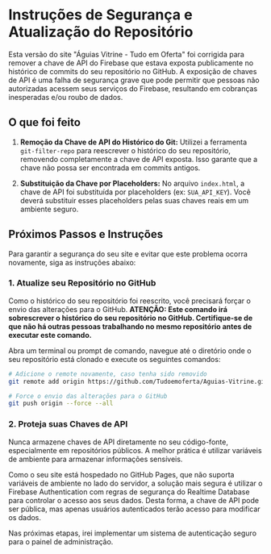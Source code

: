 # Instruções de Segurança e Atualização do Repositório

Esta versão do site "Águias Vitrine - Tudo em Oferta" foi corrigida para remover a chave de API do Firebase que estava exposta publicamente no histórico de commits do seu repositório no GitHub. A exposição de chaves de API é uma falha de segurança grave que pode permitir que pessoas não autorizadas acessem seus serviços do Firebase, resultando em cobranças inesperadas e/ou roubo de dados.

## O que foi feito

1.  **Remoção da Chave de API do Histórico do Git:** Utilizei a ferramenta `git-filter-repo` para reescrever o histórico do seu repositório, removendo completamente a chave de API exposta. Isso garante que a chave não possa ser encontrada em commits antigos.

2.  **Substituição da Chave por Placeholders:** No arquivo `index.html`, a chave de API foi substituída por placeholders (ex: `SUA_API_KEY`). Você deverá substituir esses placeholders pelas suas chaves reais em um ambiente seguro.

## Próximos Passos e Instruções

Para garantir a segurança do seu site e evitar que este problema ocorra novamente, siga as instruções abaixo:

### 1. Atualize seu Repositório no GitHub

Como o histórico do seu repositório foi reescrito, você precisará forçar o envio das alterações para o GitHub. **ATENÇÃO: Este comando irá sobrescrever o histórico do seu repositório no GitHub. Certifique-se de que não há outras pessoas trabalhando no mesmo repositório antes de executar este comando.**

Abra um terminal ou prompt de comando, navegue até o diretório onde o seu repositório está clonado e execute os seguintes comandos:

```bash
# Adicione o remote novamente, caso tenha sido removido
git remote add origin https://github.com/Tudoemoferta/Aguias-Vitrine.git

# Force o envio das alterações para o GitHub
git push origin --force --all
```

### 2. Proteja suas Chaves de API

Nunca armazene chaves de API diretamente no seu código-fonte, especialmente em repositórios públicos. A melhor prática é utilizar variáveis de ambiente para armazenar informações sensíveis.

Como o seu site está hospedado no GitHub Pages, que não suporta variáveis de ambiente no lado do servidor, a solução mais segura é utilizar o Firebase Authentication com regras de segurança do Realtime Database para controlar o acesso aos seus dados. Desta forma, a chave de API pode ser pública, mas apenas usuários autenticados terão acesso para modificar os dados.

Nas próximas etapas, irei implementar um sistema de autenticação seguro para o painel de administração.
